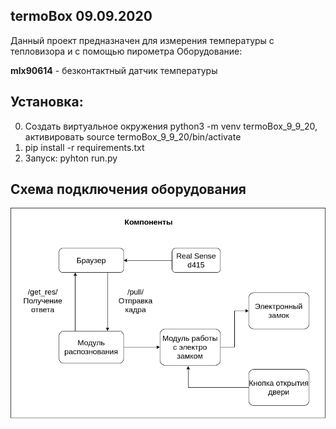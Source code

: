 ## termoBox 09.09.2020
Данный проект предназначен для измерения температуры с тепловизора и с помощью пирометра 
Оборудование:

**mlx90614** - безконтактный датчик температуры
## Установка:
0. Создать виртуальное окружения python3 -m venv termoBox_9_9_20, активировать source termoBox_9_9_20/bin/activate
0. pip install -r requirements.txt
0. Запуск: pyhton run.py

## Схема подключения оборудования
![alt text](https://github.com/morgonxak/door/blob/master/rs/scheme.png)